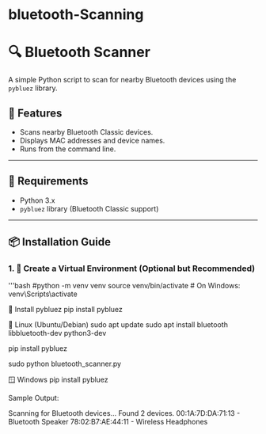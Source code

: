 # bluetooth-Scanning
# 🔍 Bluetooth Scanner

A simple Python script to scan for nearby Bluetooth devices using the `pybluez` library.

## 🚀 Features

- Scans nearby Bluetooth Classic devices.
- Displays MAC addresses and device names.
- Runs from the command line.

---

## 🧰 Requirements

- Python 3.x
- `pybluez` library (Bluetooth Classic support)

---

## 📦 Installation Guide

### 1. 🐍 Create a Virtual Environment (Optional but Recommended)

'''bash
#python -m venv venv
source venv/bin/activate   # On Windows: venv\Scripts\activate

🧪 Install pybluez
pip install pybluez

🐧 Linux (Ubuntu/Debian)
sudo apt update
sudo apt install bluetooth libbluetooth-dev python3-dev

pip install pybluez

sudo python bluetooth_scanner.py

🪟 Windows
pip install pybluez

Sample Output:

Scanning for Bluetooth devices...
Found 2 devices.
  00:1A:7D:DA:71:13 - Bluetooth Speaker
  78:02:B7:AE:44:11 - Wireless Headphones


